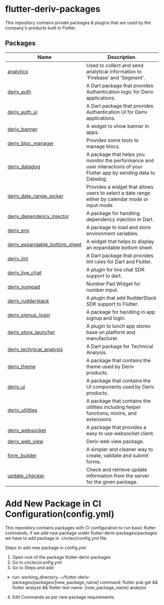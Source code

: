 # flutter-deriv-packages

This repository contains private packages & plugins that are used by the company's products built in Flutter.

## Packages

| Name                                                                      | Description                                                                                                            |
| ------------------------------------------------------------------------- | ---------------------------------------------------------------------------------------------------------------------- |
| [analytics](./packages/analytics)                                         | Used to collect and send analytical information to 'Firebase' and 'Segment'.                                           |
| [deriv_auth](./packages/deriv_auth)                                       | A Dart package that provides Authentication logic for Deriv applications.                                              |
| [deriv_auth_ui](./packages/deriv_auth_ui)                                 | A Dart package that provides Authentication UI for Deriv applications.                                                 |
| [deriv_banner](./packages/deriv_banner)                                   | A widget to show banner in apps.                                                                                       |
| [deriv_bloc_manager](./packages/deriv_bloc_manager)                       | Provides some tools to manage blocs.                                                                                   |
| [deriv_datadog](./packages/deriv_datadog)                                 | A package that helps you monitor the performance and user interactions of your Flutter app by sending data to Datadog. |
| [deriv_date_range_picker](./packages/deriv_date_range_picker)             | Provides a widget that allows users to select a date range either by calendar mode or input mode.                      |
| [deriv_dependency_injector](./packages/deriv_dependency_injector)         | A package for handling dependency injection in Dart.                                                                   |
| [deriv_env](./packages/deriv_env)                                         | A package to load and store environment variables.                                                                     |
| [deriv_expandable_bottom_sheet](./packages/deriv_expandable_bottom_sheet) | A widget that helps to display an expandable bottom sheet.                                                             |
| [deriv_lint](./packages/deriv_lint)                                       | A Dart package that provides lint rules for Dart and Flutter.                                                          |
| [deriv_live_chat](./packages/deriv_live_chat)                             | A plugin for live chat SDK support to dart.                                                                            |
| [deriv_numpad](./packages/deriv_numpad)                                   | Number Pad Widget for number input.                                                                                    |
| [deriv_rudderstack](./packages/deriv_rudderstack)                         | A plugin that add RudderStack SDK support to Flutter.                                                                  |
| [deriv_signup_login](./packages/deriv_signup_login)                       | A package for handling in app signup and login.                                                                        |
| [deriv_store_launcher](./packages/deriv_store_launcher)                   | A plugin to lunch app stores base on platform and manufacturer.                                                        |
| [deriv_technical_analysis](./packages/deriv_technical_analysis)           | A Dart package for Technical Analysis.                                                                                 |
| [deriv_theme](./packages/deriv_theme)                                     | A package that contains the theme used by Deriv products.                                                              |
| [deriv_ui](./packages/deriv_ui)                                           | A package that contains the UI components used by Deriv products.                                                      |
| [deriv_utilities](./packages/deriv_utilities)                             | A package that contains the utilities including helper functions, mixins, and extensions.                              |
| [deriv_websocket](./packages/deriv_web_socket_client)                     | A package that provides a easy to use websocket client.                                                                |
| [deriv_web_view](./packages/deriv_web_view)                               | Deriv web view package.                                                                                                |
| [form_builder](./packages/form_builder)                                   | A simpler and cleaner way to create, validate and submit forms.                                                        |
| [update_checker](./packages/update_checker)                               | Check and retrieve update information from the server for the given package.                                           |

# Add New Package in CI Configuration(config.yml)

This repository contains packages with CI configuration to run basic flutter commands, if we add new package under flutter-deriv-packages/packages we have to add package in .circleci/config.yml file.

Steps to add new package in config.yml

1. Open root of the package flutter-deriv-packages
2. Go to circleci/config.yml
3. Go to Steps and add

- run:
  working_directory: ~/flutter-deriv-packages/packages/[new_package_name]
  command: flutter pub get && flutter analyze && flutter test
  name: [new_package_name] analysis

4. Edit Commands as per new package requirements.
